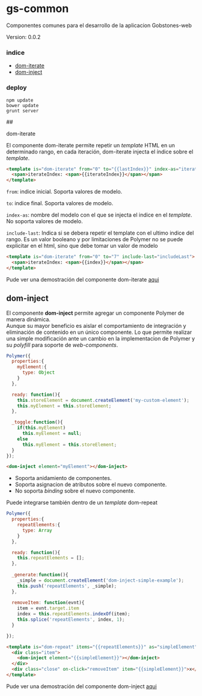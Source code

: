 # gs-common

Componentes comunes para el desarrollo de la aplicacion Gobstones-web

Version: 0.0.2

### indice

* [dom-iterate](#user-content-dom-iterate) 
* [dom-inject](#user-content-dom-inject) 

### deploy

```
npm update
bower update
grunt server
```

##<div name="dom-iterate">dom-iterate</div>

El componente dom-iterate permite repetir un *template* HTML en un determinado rango, 
en cada iteración, dom-iterate injecta el índice sobre el *template*.


```html
<template is="dom-iterate" from="0" to="{{lastIndex}}" index-as="iterateIndex">
  <span>iterateIndex: <span>{{iterateIndex}}</span></span>
</template>
```

`from`: indice inicial. Soporta valores de modelo.

`to`: indice final. Soporta valores de modelo.

`index-as`: nombre del modelo con el que se injecta el indice en el *template*. No soporta valores de modelo.

`include-last`: Indica si se debera repetir el template con el ultimo indice del rango. 
Es un valor booleano y por limitaciones de Polymer no se puede explicitar en el html, sino que debe tomar un valor de modelo

```html
<template is="dom-iterate" from="0" to="7" include-last="includeLast">
  <span>iterateIndex: <span>{{index}}</span></span>
</template>
```

Pude ver una demostración del componente dom-iterate [aqui](http://gobstones-web.github.io/bower_components/gs-common/demo/dom-iterate/)


## <div name="dom-inject">dom-inject</div>

El componente **dom-inject** permite agregar un componente Polymer de manera dinámica.  
Aunque su mayor beneficio es aislar el comportamiento de integración y eliminación de contenido 
en un único componente. Lo que permite realizar una simple modificación ante un cambio en la implementacion de Polymer y 
su *polyfill* para soporte de *web-components*.

```js
Polymer({
  properties:{
    myElement:{
      type: Object
    }
  },

  ready: function(){
    this.storeElement = document.createElement('my-custom-element');
    this.myElement = this.storeElement;
  },

  _toggle:function(){
    if(this.myElement)
      this.myElement = null;
    else
      this.myElement = this.storeElement;
  }
});
```


```html
<dom-inject element="myElement"></dom-inject>
```

* Soporta anidamiento de componentes.
* Soporta asignacion de atributos sobre el nuevo componente.
* No soporta *binding* sobre el nuevo componente.

Puede integrarse también dentro de un *template* dom-repeat

```js
Polymer({
  properties:{
    repeatElements:{
      type: Array
    }
  },

  ready: function(){
    this.repeatElements = [];
  },
  
  _generate:function(){
    _simple = document.createElement('dom-inject-simple-example');
    this.push('repeatElements', _simple);
  },
      
  removeItem: function(evnt){
    item = evnt.target.item
    index = this.repeatElements.indexOf(item);
    this.splice('repeatElements', index, 1);
  }

});
```


```html
<template is="dom-repeat" items="{{repeatElements}}" as="simpleElement" index-as="itemIndex">
  <div class="item">
    <dom-inject element="{{simpleElement}}"></dom-inject>
  </div>
  <div class="close" on-click="removeItem" item="{{simpleElement}}">x</div>
</template>
```

Pude ver una demostración del componente dom-inject [aqui](http://gobstones-web.github.io/bower_components/gs-common/demo/dom-inject/)




